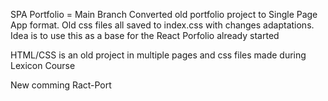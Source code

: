 SPA Portfolio = Main Branch
Converted old portfolio project to Single Page App format.
Old css files all saved to index.css with changes adaptations.
Idea is to use this as a base for the React Porfolio already started 

HTML/CSS 
is an old project in multiple pages and css files made during Lexicon Course  

New comming Ract-Port 
